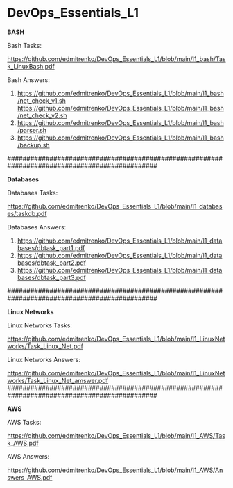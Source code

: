 # DevOps_Essentials_L1

<strong>BASH</strong>

Bash Tasks:

https://github.com/edmitrenko/DevOps_Essentials_L1/blob/main/l1_bash/Task_LinuxBash.pdf

Bash Answers:
1) https://github.com/edmitrenko/DevOps_Essentials_L1/blob/main/l1_bash/net_check_v1.sh
   https://github.com/edmitrenko/DevOps_Essentials_L1/blob/main/l1_bash/net_check_v2.sh
2) https://github.com/edmitrenko/DevOps_Essentials_L1/blob/main/l1_bash/parser.sh
3) https://github.com/edmitrenko/DevOps_Essentials_L1/blob/main/l1_bash/backup.sh

###############################################################################################

<strong>Databases</strong>

Databases Tasks:

https://github.com/edmitrenko/DevOps_Essentials_L1/blob/main/l1_databases/taskdb.pdf

Databases Answers:

1) https://github.com/edmitrenko/DevOps_Essentials_L1/blob/main/l1_databases/dbtask_part1.pdf 
2) https://github.com/edmitrenko/DevOps_Essentials_L1/blob/main/l1_databases/dbtask_part2.pdf
3) https://github.com/edmitrenko/DevOps_Essentials_L1/blob/main/l1_databases/dbtask_part3.pdf

###############################################################################################

<strong>Linux Networks</strong>

Linux Networks Tasks:

https://github.com/edmitrenko/DevOps_Essentials_L1/blob/main/l1_LinuxNetworks/Task_Linux_Net.pdf

Linux Networks Answers:

https://github.com/edmitrenko/DevOps_Essentials_L1/blob/main/l1_LinuxNetworks/Task_Linux_Net_amswer.pdf
###############################################################################################

<strong>AWS</strong>

AWS Tasks:

https://github.com/edmitrenko/DevOps_Essentials_L1/blob/main/l1_AWS/Task_AWS.pdf

AWS Answers:

https://github.com/edmitrenko/DevOps_Essentials_L1/blob/main/l1_AWS/Answers_AWS.pdf
